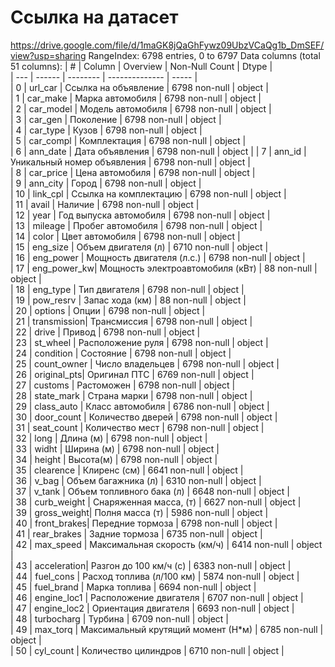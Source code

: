 # Ссылка на датасет
https://drive.google.com/file/d/1maGK8jQaGhFywz09UbzVCaQg1b_DmSEF/view?usp=sharing
RangeIndex: 6798 entries, 0 to 6797
Data columns (total 51 columns):
|  #  |  Column      | Overview                         |  Non-Null Count | Dtype   |         
| --- |  ------      | --------                         |  -------------- | -----   |            
|  0  |  url_car     | Ссылка на объявление             | 6798 non-null   | object  |        
|  1  |  car_make    | Марка автомобиля                 | 6798 non-null   | object  |        
|  2  |  car_model   | Модель автомобиля                | 6798 non-null   | object  |        
|  3  |  car_gen     | Поколение                        | 6798 non-null   | object  |        
|  4  |  car_type    | Кузов                            | 6798 non-null   | object  |        
|  5  |  car_compl   | Комплектация                     | 6798 non-null   | object  |        
|  6  |  ann_date    | Дата объявления                  | 6798 non-null   | object  |
|  7  |  ann_id      | Уникальный номер объявления      | 6798 non-null   | object  |        
|  8  |  car_price   | Цена автомобиля                  | 6798 non-null   | object  |         
|  9  |  ann_city    | Город                            | 6798 non-null   | object  |        
|  10 |  link_cpl    | Ссылка на комплектацию           | 6798 non-null   | object  |        
|  11 |  avail       | Наличие                          | 6798 non-null   | object  |        
|  12 |  year        | Год выпуска автомобиля           | 6798 non-null   | object  |         
|  13 |  mileage     | Пробег автомобиля                | 6798 non-null   | object  |        
|  14 |  color       | Цвет автомобиля                  | 6798 non-null   | object  |        
|  15 |  eng_size    | Объем двигателя (л)              | 6710 non-null   | object  |       
|  16 |  eng_power   | Мощность двигателя (л.с.)        | 6798 non-null   | object  |      
|  17 |  eng_power_kw| Мощность электроавтомобиля (кВт) | 88 non-null     | object  |      
|  18 |  eng_type    | Тип двигателя                    | 6798 non-null   | object  |      
|  19 |  pow_resrv   | Запас хода (км)                  | 88 non-null     | object  |      
|  20 |  options     | Опции                            | 6798 non-null   | object  |      
|  21 |  transmission| Трансмиссия                      | 6798 non-null   | object  |      
|  22 |  drive       | Привод                           | 6798 non-null   | object  |      
|  23 |  st_wheel    | Расположение руля                | 6798 non-null   | object  |      
|  24 |  condition   | Состояние                        | 6798 non-null   | object  |      
|  25 |  count_owner | Число владельцев                 | 6798 non-null   | object  |      
|  26 |  original_pts| Оригинал ПТС                     | 6769 non-null   | object  |      
|  27 |  customs     | Растоможен                       | 6798 non-null   | object  |      
|  28 |  state_mark  | Страна марки                     | 6798 non-null   | object  |      
|  29 |  class_auto  | Класс автомобиля                 | 6786 non-null   | object  |      
|  30 |  door_count  | Количество дверей                | 6798 non-null   | object  |      
|  31 |  seat_count  | Количество мест                  | 6798 non-null   | object  |      
|  32 |  long        | Длина (м)                        | 6798 non-null   | object  |      
|  33 |  widht       | Ширина (м)                       | 6798 non-null   | object  |      
|  34 |  height      | Высота(м)                        | 6798 non-null   | object  |      
|  35 |  clearence   | Клиренс (см)                     | 6641 non-null   | object  |      
|  36 |  v_bag       | Объем багажника (л)              | 6310 non-null   | object  |      
|  37 |  v_tank      | Объем топливного бака (л)        | 6648 non-null   | object  |      
|  38 |  curb_weight | Снаряженная масса, (т)           | 6627 non-null   | object  |      
|  39 |  gross_weight| Полня масса (т)                  | 5986 non-null   | object  |      
|  40 |  front_brakes| Передние тормоза                 | 6798 non-null   | object  |      
|  41 |  rear_brakes | Задние тормоза                   | 6735 non-null   | object  |      
|  42 |  max_speed   | Максимальная скорость (км/ч)     | 6414 non-null   | object  |      
|  43 |  acceleration| Разгон до 100 км/ч (с)           | 6383 non-null   | object  |      
|  44 |  fuel_cons   | Расход топлива (л/100 км)        | 5874 non-null   | object  |      
|  45 |  fuel_brand  | Марка топлива                    | 6694 non-null   | object  |      
|  46 |  engine_loc1 | Расположение двигателя           | 6707 non-null   | object  |      
|  47 |  engine_loc2 | Ориентация двигателя             | 6693 non-null   | object  |      
|  48 |  turbocharg  | Турбина                          | 6709 non-null   | object  |      
|  49 |  max_torq    | Максимальный крутящий момент (Н*м) | 6785 non-null   | object  |      
|  50 |  cyl_count   | Количество цилиндров             | 6710 non-null   | object  |      

